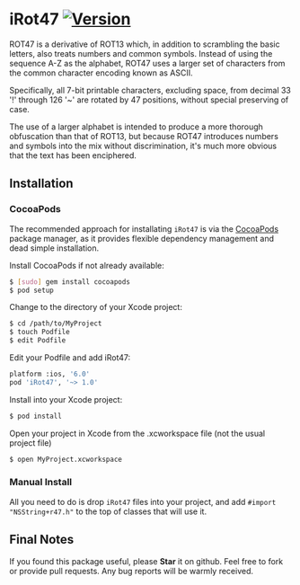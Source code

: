 iRot47    [![Version](http://cocoapod-badges.herokuapp.com/v/iRot47/badge.png)](http://cocoadocs.org/docsets/iRot47)
======

ROT47 is a derivative of ROT13 which, in addition to scrambling the basic letters, also treats numbers and common symbols. Instead of using the sequence A-Z as the alphabet, ROT47 uses a larger set of characters from the common character encoding known as ASCII. 

Specifically, all 7-bit printable characters, excluding space, from decimal 33 '!' through 126 '~' are rotated by 47 positions, without special preserving of case. 

The use of a larger alphabet is intended to produce a more thorough obfuscation than that of ROT13, but because ROT47 introduces numbers and symbols into the mix without discrimination, it's much more obvious that the text has been enciphered.

## Installation

### CocoaPods

The recommended approach for installating `iRot47` is via the [CocoaPods](http://cocoapods.org/) package manager, as it provides flexible dependency management and dead simple installation.


Install CocoaPods if not already available:

``` bash
$ [sudo] gem install cocoapods
$ pod setup
```

Change to the directory of your Xcode project:

``` bash
$ cd /path/to/MyProject
$ touch Podfile
$ edit Podfile
```

Edit your Podfile and add iRot47:

``` bash
platform :ios, '6.0'
pod 'iRot47', '~> 1.0'
```

Install into your Xcode project:

``` bash
$ pod install
```

Open your project in Xcode from the .xcworkspace file (not the usual project file)

``` bash
$ open MyProject.xcworkspace
```

### Manual Install

All you need to do is drop `iRot47` files into your project, and add `#import "NSString+r47.h"` to the top of classes that will use it.

Final Notes
------------

If you found this package useful, please **Star** it on github. Feel free to fork or provide pull requests. Any bug reports will be warmly received.

